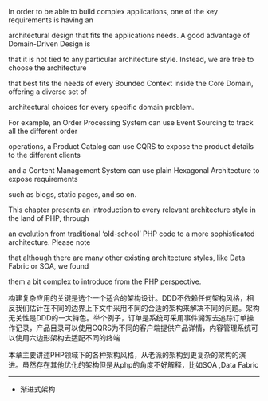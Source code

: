 In order to be able to build complex applications, one of the key requirements is having an

architectural design that fits the applications needs. A good advantage of Domain-Driven Design is

that it is not tied to any particular architecture style. Instead, we are free to choose the architecture

that best fits the needs of every Bounded Context inside the Core Domain, offering a diverse set of

architectural choices for every specific domain problem.

For example, an Order Processing System can use Event Sourcing to track all the different order

operations, a Product Catalog can use CQRS to expose the product details to the different clients

and a Content Management System can use plain Hexagonal Architecture to expose requirements

such as blogs, static pages, and so on.

This chapter presents an introduction to every relevant architecture style in the land of PHP, through

an evolution from traditional ‘old-school’ PHP code to a more sophisticated architecture. Please note

that although there are many other existing architecture styles, like Data Fabric or SOA, we found

them a bit complex to introduce from the PHP perspective.



构建复杂应用的关键是选个一个适合的架构设计。DDD不依赖任何架构风格，相反我们估计在不同的边界上下文中采用不同的合适的架构来解决不同的问题。架构无关性是DDD的一大特色。举个例子，订单是系统可采用事件溯源去追踪订单操作记录，产品目录可以使用CQRS为不同的客户端提供产品详情，内容管理系统可以使用六边形架构去适配不同的终端

本章主要讲述PHP领域下的各种架构风格，从老派的架构到更复杂的架构的演进。虽然存在其他优化的架构但是从php的角度不好解释，比如SOA ,Data Fabric

---

* 渐进式架构



